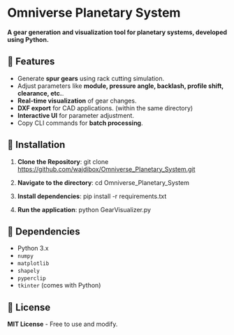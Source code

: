 # Omniverse Planetary System

**A gear generation and visualization tool for planetary systems, developed using Python.**

## 🔹 Features
- Generate **spur gears** using rack cutting simulation.
- Adjust parameters like **module, pressure angle, backlash, profile shift, clearance, etc.**.
- **Real-time visualization** of gear changes.
- **DXF export** for CAD applications. (within the same directory)
- **Interactive UI** for parameter adjustment.
- Copy CLI commands for **batch processing**.

## 🔹 Installation
1. **Clone the Repository**:
git clone https://github.com/wajdibox/Omniverse_Planetary_System.git

2. **Navigate to the directory**:
cd Omniverse_Planetary_System

3. **Install dependencies**:
pip install -r requirements.txt

4. **Run the application**:
python GearVisualizer.py


## 🔹 Dependencies
- Python 3.x
- `numpy`
- `matplotlib`
- `shapely`
- `pyperclip`
- `tkinter` (comes with Python)

## 🔹 License
**MIT License** - Free to use and modify.
